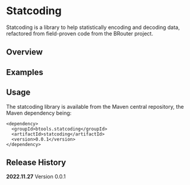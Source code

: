 Statcoding
==========

Statcoding is a library to help statistically encoding and decoding data,
refactored from field-proven code from the BRouter project.

Overview
--------


Examples
--------


Usage
-----

The statcoding library is available from the Maven central repository,
the Maven dependency being:

    <dependency>
      <groupId>btools.statcoding</groupId>
      <artifactId>statcoding</artifactId>
      <version>0.0.1</version>
    </dependency>

Release History
---------------

**2022.11.27** Version 0.0.1
